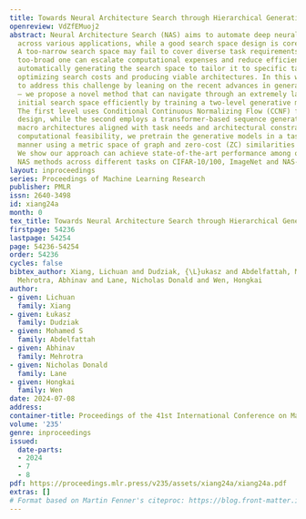 ```yaml
---
title: Towards Neural Architecture Search through Hierarchical Generative Modeling
openreview: VdZfEMuoj2
abstract: Neural Architecture Search (NAS) aims to automate deep neural network design
  across various applications, while a good search space design is core to NAS performance.
  A too-narrow search space may fail to cover diverse task requirements, whereas a
  too-broad one can escalate computational expenses and reduce efficiency. %We propose
  automatically generating the search space to tailor it to specific task conditions,
  optimizing search costs and producing viable architectures. In this work, we aim
  to address this challenge by leaning on the recent advances in generative modelling
  – we propose a novel method that can navigate through an extremely large, general-purpose
  initial search space efficiently by training a two-level generative model hierarchy.
  The first level uses Conditional Continuous Normalizing Flow (CCNF) for micro-cell
  design, while the second employs a transformer-based sequence generator to craft
  macro architectures aligned with task needs and architectural constraints. To ensure
  computational feasibility, we pretrain the generative models in a task-agnostic
  manner using a metric space of graph and zero-cost (ZC) similarities between architectures.
  We show our approach can achieve state-of-the-art performance among other low-cost
  NAS methods across different tasks on CIFAR-10/100, ImageNet and NAS-Bench-360.
layout: inproceedings
series: Proceedings of Machine Learning Research
publisher: PMLR
issn: 2640-3498
id: xiang24a
month: 0
tex_title: Towards Neural Architecture Search through Hierarchical Generative Modeling
firstpage: 54236
lastpage: 54254
page: 54236-54254
order: 54236
cycles: false
bibtex_author: Xiang, Lichuan and Dudziak, {\L}ukasz and Abdelfattah, Mohamed S and
  Mehrotra, Abhinav and Lane, Nicholas Donald and Wen, Hongkai
author:
- given: Lichuan
  family: Xiang
- given: Łukasz
  family: Dudziak
- given: Mohamed S
  family: Abdelfattah
- given: Abhinav
  family: Mehrotra
- given: Nicholas Donald
  family: Lane
- given: Hongkai
  family: Wen
date: 2024-07-08
address:
container-title: Proceedings of the 41st International Conference on Machine Learning
volume: '235'
genre: inproceedings
issued:
  date-parts:
  - 2024
  - 7
  - 8
pdf: https://proceedings.mlr.press/v235/assets/xiang24a/xiang24a.pdf
extras: []
# Format based on Martin Fenner's citeproc: https://blog.front-matter.io/posts/citeproc-yaml-for-bibliographies/
---
```

